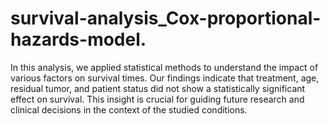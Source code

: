# survival-analysis_Cox-proportional-hazards-model.

In this analysis, we applied statistical methods to understand the impact of various factors on survival times. Our findings indicate that treatment, age, residual tumor, and patient status did not show a statistically significant effect on survival. This insight is crucial for guiding future research and clinical decisions in the context of the studied conditions.

